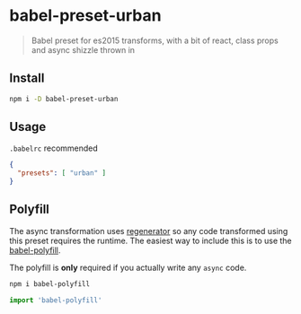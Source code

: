 
# babel-preset-urban

> Babel preset for es2015 transforms, with a bit of react, class props and async shizzle thrown in

## Install

```sh
npm i -D babel-preset-urban
```

## Usage

`.babelrc` recommended

```json
{
  "presets": [ "urban" ]
}
```

## Polyfill

The async transformation uses
[regenerator](https://www.npmjs.com/package/regenerator) so any code
transformed using this preset requires the runtime. The easiest way to
include this is to use the
[babel-polyfill](https://www.npmjs.com/package/babel-polyfill).

The polyfill is **only** required if you actually write any `async`
code.

```sh
npm i babel-polyfill
```

```js
import 'babel-polyfill'
```

